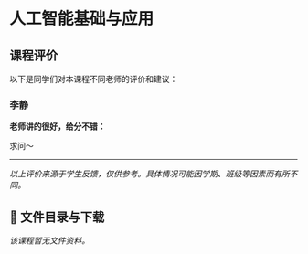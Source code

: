 # 人工智能基础与应用

## 课程评价

以下是同学们对本课程不同老师的评价和建议：

### 李静

**老师讲的很好，给分不错：**

求问～

---

*以上评价来源于学生反馈，仅供参考。具体情况可能因学期、班级等因素而有所不同。*
## 📄 文件目录与下载

_该课程暂无文件资料。_
